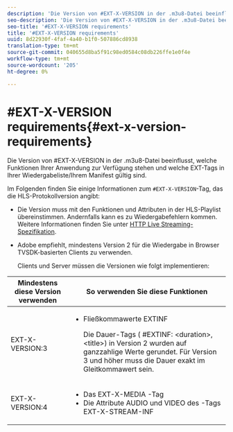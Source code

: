 ```yaml
---
description: 'Die Version von #EXT-X-VERSION in der .m3u8-Datei beeinflusst, welche Funktionen Ihrer Anwendung zur Verfügung stehen und welche EXT-Tags in Ihrer Wiedergabeliste/Ihrem Manifest gültig sind.'
seo-description: 'Die Version von #EXT-X-VERSION in der .m3u8-Datei beeinflusst, welche Funktionen Ihrer Anwendung zur Verfügung stehen und welche EXT-Tags in Ihrer Wiedergabeliste/Ihrem Manifest gültig sind.'
seo-title: '#EXT-X-VERSION requirements'
title: '#EXT-X-VERSION requirements'
uuid: 8d22930f-4faf-4a40-b1f0-507886cd8938
translation-type: tm+mt
source-git-commit: 040655d8ba5f91c98ed0584c08db226ffe1e0f4e
workflow-type: tm+mt
source-wordcount: '205'
ht-degree: 0%

---
```



# #EXT-X-VERSION requirements{#ext-x-version-requirements}

Die Version von #EXT-X-VERSION in der .m3u8-Datei beeinflusst, welche Funktionen Ihrer Anwendung zur Verfügung stehen und welche EXT-Tags in Ihrer Wiedergabeliste/Ihrem Manifest gültig sind.

<!--<a id="section_8850183988124049A001758F117AD3A6"></a>-->

Im Folgenden finden Sie einige Informationen zum `#EXT-X-VERSION`-Tag, das die HLS-Protokollversion angibt:

* Die Version muss mit den Funktionen und Attributen in der HLS-Playlist übereinstimmen. Andernfalls kann es zu Wiedergabefehlern kommen. Weitere Informationen finden Sie unter [HTTP Live Streaming-Spezifikation](https://datatracker.ietf.org/doc/draft-pantos-http-live-streaming/?include_text=1).
* Adobe empfiehlt, mindestens Version 2 für die Wiedergabe in Browser TVSDK-basierten Clients zu verwenden.

   Clients und Server müssen die Versionen wie folgt implementieren:

<table frame="all" colsep="1" rowsep="1" id="table_62EB98EDD9DE49EC84CB1C7D59BC40E6"> 
 <thead> 
  <tr rowsep="1"> 
   <th colname="1" class="entry"> Mindestens diese Version verwenden </th> 
   <th colname="2" class="entry"> So verwenden Sie diese Funktionen </th> 
  </tr> 
 </thead>
 <tbody> 
  <tr rowsep="1"> 
   <td colname="1"> <span class="codeph"> EXT-X-VERSION:3  </span> </td> 
   <td colname="2"> 
    <ul id="ul_C9500D3F934848639C204BF248F139FF"> 
     <li id="li_535A7E3FABCB46FE872A7EA5DE2A1784">Fließkommawerte <span class="codeph"> EXTINF </span> <p>Die Dauer-Tags ( <span class="codeph"> #EXTINF: </span>&lt;duration&gt;,&lt;title&gt;) in Version 2 wurden auf ganzzahlige Werte gerundet. Für Version 3 und höher muss die Dauer exakt im Gleitkommawert sein. </p> </li> 
    </ul> </td> 
  </tr> 
  <tr rowsep="0"> 
   <td colname="1"> <span class="codeph"> EXT-X-VERSION:4  </span> </td> 
   <td colname="2"> 
    <ul id="ul_3355A6CBBE2141DDB92660BB4B604D70"> 
     <li id="li_A7783AFF99854EFBBAECD2967E4CBF2B">Das <span class="codeph"> EXT-X-MEDIA </span>-Tag </li> 
     <li id="li_15AE652F33C1454AA90DDC65E7D6C2FD">Die Attribute <span class="codeph"> AUDIO </span> und <span class="codeph"> VIDEO </span> des <span class="codeph">-Tags EXT-X-STREAM-INF </span> </li> 
    </ul> </td> 
  </tr> 
 </tbody> 
</table>

